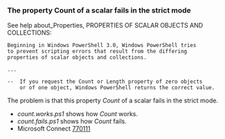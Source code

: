 
### The property Count of a scalar fails in the strict mode

See help about_Properties, PROPERTIES OF SCALAR OBJECTS AND COLLECTIONS:

    Beginning in Windows PowerShell 3.0, Windows PowerShell tries
    to prevent scripting errors that result from the differing
    properties of scalar objects and collections.

    ...

    --  If you request the Count or Length property of zero objects
        or of one object, Windows PowerShell returns the correct value.

The problem is that this property *Count* of a scalar fails in the strict mode.

- *count.works.ps1* shows how *Count* works.
- *count.fails.ps1* shows how *Count* fails.
- Microsoft Connect [770111](https://connect.microsoft.com/PowerShell/Feedback/Details/770111)

